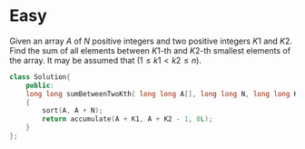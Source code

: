 # Easy

Given an array $A$ of $N$ positive integers and two positive integers $K1$ and $K2$. Find the sum of all elements between $K1$-th and $K2$-th smallest elements of the array. It may be assumed that ($1 \leq k1 < k2 \leq n$).

```cpp
class Solution{
    public:
    long long sumBetweenTwoKth( long long A[], long long N, long long K1, long long K2)
    {
        sort(A, A + N);
        return accumulate(A + K1, A + K2 - 1, 0L);
    }
};
```
